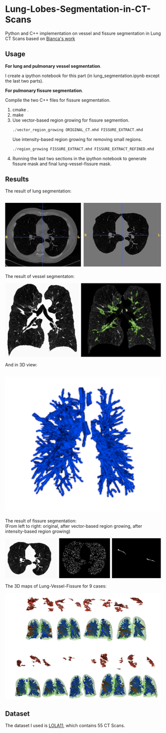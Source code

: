 # Lung-Lobes-Segmentation-in-CT-Scans

Python and C++ implementation on vessel and fissure segmentation in Lung CT Scans based on [Bianca's work](https://pdfs.semanticscholar.org/ddd9/8a73eab745841ba41a13633be76ab1f9c8b0.pdf)

## Usage
**For lung and pulmonary vessel segmentation**. 

I create a ipython notebook for this part (in lung_segmentation.ipynb except the last two parts).

**For pulmonary fissure segmentation**. 

Compile the two C++ files for fissure segmentation.
1. cmake .
2. make
3. 
	Use vector-based region growing for fissure segmention. 
	```Python
	./vector_region_growing ORIGINAL_CT.mhd FISSURE_EXTRACT.mhd
	```
	Use intensity-based region growing for removing small regions.
	```Python
	./region_growing FISSURE_EXTRACT.mhd FISSURE_EXTRACT_REFINED.mhd
	```
4. Running the last two sections in the ipython notebook to generate fissure mask and final lung-vessel-fissure mask. 

## Results
The result of lung segmentation:  

![ ](images/lung.png)
----

The result of vessel segmentaton:  

![ ](images/vessel.png)

And in 3D view:  

![ ](images/vessel3d.png)
----

The result of fissure segmentation:   
(From left to right: original, after vector-based region growing, after intensity-based region growing)

![ ](images/fissure.png)

The 3D maps of Lung-Vessel-Fissure for 9 cases:  

![ ](images/maps.png)

## Dataset
The dataset I used is [LOLA11](https://lola11.grand-challenge.org), which contains 55 CT Scans. 